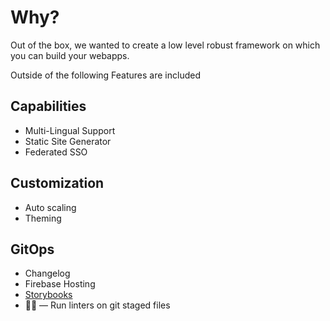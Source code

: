 # Why?

Out of the box, we wanted to create a low level robust framework on which you can build your webapps.

Outside of the following Features are included

## Capabilities

- Multi-Lingual Support
- Static Site Generator
- Federated SSO

## Customization

- Auto scaling
- Theming

## GitOps

- Changelog
- Firebase Hosting
- [Storybooks](https://storybook.js.org/)
- 🚫💩 — Run linters on git staged files
